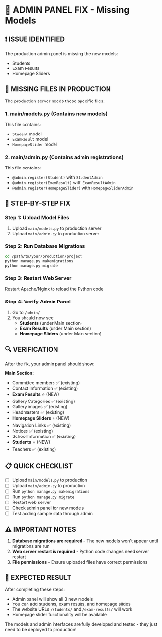 # 🔧 ADMIN PANEL FIX - Missing Models

## ❗ ISSUE IDENTIFIED
The production admin panel is missing the new models:
- Students
- Exam Results  
- Homepage Sliders

## 📁 MISSING FILES IN PRODUCTION

The production server needs these specific files:

### 1. **main/models.py** (Contains new models)
This file contains:
- `Student` model
- `ExamResult` model
- `HomepageSlider` model

### 2. **main/admin.py** (Contains admin registrations)
This file contains:
- `@admin.register(Student)` with `StudentAdmin`
- `@admin.register(ExamResult)` with `ExamResultAdmin`
- `@admin.register(HomepageSlider)` with `HomepageSliderAdmin`

## 🚀 STEP-BY-STEP FIX

### Step 1: Upload Model Files
1. Upload `main/models.py` to production server
2. Upload `main/admin.py` to production server

### Step 2: Run Database Migrations
```bash
cd /path/to/your/production/project
python manage.py makemigrations
python manage.py migrate
```

### Step 3: Restart Web Server
Restart Apache/Nginx to reload the Python code

### Step 4: Verify Admin Panel
1. Go to `/admin/`
2. You should now see:
   - **Students** (under Main section)
   - **Exam Results** (under Main section)
   - **Homepage Sliders** (under Main section)

## 🔍 VERIFICATION

After the fix, your admin panel should show:

**Main Section:**
- Committee members ✅ (existing)
- Contact Information ✅ (existing)
- **Exam Results** ⭐ (NEW)
- Gallery Categories ✅ (existing)
- Gallery images ✅ (existing)
- Headmasters ✅ (existing)
- **Homepage Sliders** ⭐ (NEW)
- Navigation Links ✅ (existing)
- Notices ✅ (existing)
- School Information ✅ (existing)
- **Students** ⭐ (NEW)
- Teachers ✅ (existing)

## 📋 QUICK CHECKLIST

- [ ] Upload `main/models.py` to production
- [ ] Upload `main/admin.py` to production
- [ ] Run `python manage.py makemigrations`
- [ ] Run `python manage.py migrate`
- [ ] Restart web server
- [ ] Check admin panel for new models
- [ ] Test adding sample data through admin

## ⚠️ IMPORTANT NOTES

1. **Database migrations are required** - The new models won't appear until migrations are run
2. **Web server restart is required** - Python code changes need server restart
3. **File permissions** - Ensure uploaded files have correct permissions

## 🎯 EXPECTED RESULT

After completing these steps:
- Admin panel will show all 3 new models
- You can add students, exam results, and homepage slides
- The website URLs `/students/` and `/exam-results/` will work
- Homepage slider functionality will be available

The models and admin interfaces are fully developed and tested - they just need to be deployed to production!